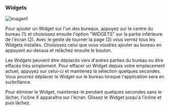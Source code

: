 ### Widgets

![Imagen1](http://static.energysistem.com/images/manuals/42500/5710f3bf9f104.jpg)

Pour ajouter un Widget sur l'un des bureaux, appuyez sur le centre du bureau (1) et choisissez ensuite l'option "WIDGETS" sur la partie inférieure de l'écran (2). Avec le geste de tourner la page (3) vous verrez tous les Widgets installés.  Choisissez celui que vous voudrez ajouter au bureau en appuyant au-dessus et relâchez ensuite le bouton.

Les Widgets peuvent être déplacés vers d'autres parties du bureau ou être effacés très simplement.  Pour effacer un Widget depuis votre emplacement actuel, appuyez sur celui-ci et maintenez la sélection quelques secondes. Vous pourrez déplacer le Widget sur le bureau lorsque l'application sera en surbrillance.

Pour éliminer le Widget, maintenez-le pendant quelques secondes sans le lâcher, l'icône X apparaîtra sur l'écran. Glissez le Widget jusqu'à l'icône et puis lâchez.
